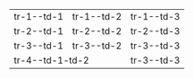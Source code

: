 <div align="center">
	<table>
		<tr>
			<td>tr-1--td-1</td>
			<td>tr-1--td-2</td>
			<td>tr-1--td-3</td>
		</tr>
		<tr>
			<td>tr-2--td-1</td>
			<td>tr-2--td-2</td>
			<td>tr-2--td-3</td>
		</tr>
		<tr>
			<td>tr-3--td-1</td>
			<td>tr-3--td-2</td>
			<td>tr-3--td-3</td>
		</tr>
		<tr>
			<td colspan="2">tr-4--td-1-td-2</td>
			<td>tr-3--td-3</td>
		</tr>
	</table>
</div>
